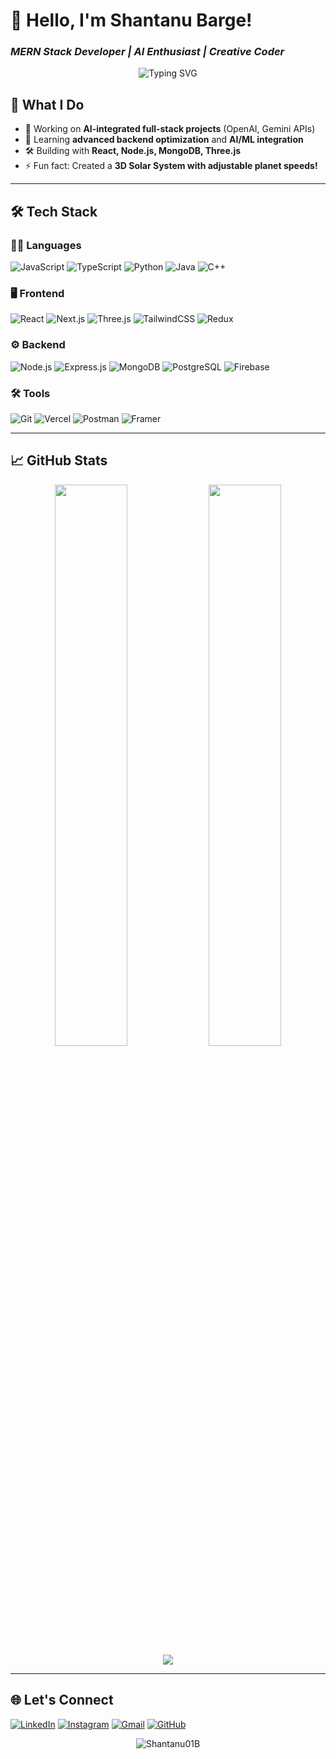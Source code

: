 # 💫 Hello, I'm Shantanu Barge! 
### *MERN Stack Developer | AI Enthusiast | Creative Coder*

<div align="center">
  <img src="https://readme-typing-svg.demolab.com?font=Fira+Code&pause=1000&color=7F3FBF&width=435&lines=Building+intelligent+web+solutions;Turning+ideas+into+interactive+experiences;3D+Visualization+Enthusiast" alt="Typing SVG" />
</div>

## 🚀 What I Do
- 🔭 Working on **AI-integrated full-stack projects** (OpenAI, Gemini APIs)
- 🌱 Learning **advanced backend optimization** and **AI/ML integration**
- 🛠 Building with **React, Node.js, MongoDB, Three.js**
- ⚡ Fun fact: Created a **3D Solar System with adjustable planet speeds!**

---

## 🛠 Tech Stack

### 👨‍💻 Languages
![JavaScript](https://img.shields.io/badge/javascript-%23323330.svg?style=for-the-badge&logo=javascript&logoColor=%23F7DF1E)
![TypeScript](https://img.shields.io/badge/typescript-%23007ACC.svg?style=for-the-badge&logo=typescript&logoColor=white)
![Python](https://img.shields.io/badge/python-3670A0?style=for-the-badge&logo=python&logoColor=ffdd54)
![Java](https://img.shields.io/badge/java-%23ED8B00.svg?style=for-the-badge&logo=openjdk&logoColor=white)
![C++](https://img.shields.io/badge/c++-%2300599C.svg?style=for-the-badge&logo=c%2B%2B&logoColor=white)

### 🖥 Frontend
![React](https://img.shields.io/badge/react-%2320232a.svg?style=for-the-badge&logo=react&logoColor=%2361DAFB)
![Next.js](https://img.shields.io/badge/Next-black?style=for-the-badge&logo=next.js&logoColor=white)
![Three.js](https://img.shields.io/badge/threejs-black?style=for-the-badge&logo=three.js&logoColor=white)
![TailwindCSS](https://img.shields.io/badge/tailwindcss-%2338B2AC.svg?style=for-the-badge&logo=tailwind-css&logoColor=white)
![Redux](https://img.shields.io/badge/redux-%23593d88.svg?style=for-the-badge&logo=redux&logoColor=white)

### ⚙ Backend
![Node.js](https://img.shields.io/badge/node.js-6DA55F?style=for-the-badge&logo=node.js&logoColor=white)
![Express.js](https://img.shields.io/badge/express.js-%23404d59.svg?style=for-the-badge&logo=express&logoColor=%2361DAFB)
![MongoDB](https://img.shields.io/badge/MongoDB-%234ea94b.svg?style=for-the-badge&logo=mongodb&logoColor=white)
![PostgreSQL](https://img.shields.io/badge/postgres-%23316192.svg?style=for-the-badge&logo=postgresql&logoColor=white)
![Firebase](https://img.shields.io/badge/firebase-a08021?style=for-the-badge&logo=firebase&logoColor=ffcd34)

### 🛠 Tools
![Git](https://img.shields.io/badge/git-%23F05033.svg?style=for-the-badge&logo=git&logoColor=white)
![Vercel](https://img.shields.io/badge/vercel-%23000000.svg?style=for-the-badge&logo=vercel&logoColor=white)
![Postman](https://img.shields.io/badge/Postman-FF6C37?style=for-the-badge&logo=postman&logoColor=white)
![Framer](https://img.shields.io/badge/Framer-black?style=for-the-badge&logo=framer&logoColor=blue)

---

## 📈 GitHub Stats

<div align="center">
  <img width="48%" src="https://github-readme-stats.vercel.app/api?username=Shantanu01B&show_icons=true&theme=radical&hide_border=true" />
  <img width="48%" src="https://github-readme-streak-stats.herokuapp.com/?user=Shantanu01B&theme=radical&hide_border=true" />
</div>

<div align="center">
  <img src="https://github-readme-stats.vercel.app/api/top-langs/?username=Shantanu01B&layout=compact&theme=radical&hide_border=true" />
</div>

---

## 🌐 Let's Connect
[![LinkedIn](https://img.shields.io/badge/LinkedIn-0077B5?style=for-the-badge&logo=linkedin&logoColor=white)](https://linkedin.com/in/Shantanu-Barge)
[![Instagram](https://img.shields.io/badge/Instagram-E4405F?style=for-the-badge&logo=instagram&logoColor=white)](https://instagram.com/shantanu_barge)
[![Gmail](https://img.shields.io/badge/Gmail-D14836?style=for-the-badge&logo=gmail&logoColor=white)](mailto:shantanubarge2005@gmail.com)
[![GitHub](https://img.shields.io/badge/GitHub-100000?style=for-the-badge&logo=github&logoColor=white)](https://github.com/Shantanu01B)

<div align="center">
  <img src="https://komarev.com/ghpvc/?username=Shantanu01B&label=Profile%20views&color=7F3FBF&style=flat" alt="Shantanu01B" /> 
</div>
